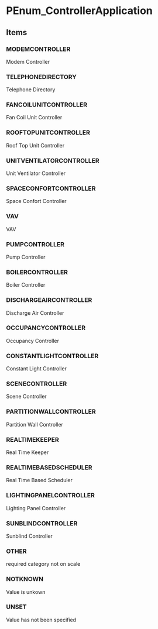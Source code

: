 # PEnum_ControllerApplication

## Items

### MODEMCONTROLLER
Modem Controller

### TELEPHONEDIRECTORY
Telephone Directory

### FANCOILUNITCONTROLLER
Fan Coil Unit Controller

### ROOFTOPUNITCONTROLLER
Roof Top Unit Controller

### UNITVENTILATORCONTROLLER
Unit Ventilator Controller

### SPACECONFORTCONTROLLER
Space Confort Controller

### VAV
VAV

### PUMPCONTROLLER
Pump Controller

### BOILERCONTROLLER
Boiler Controller

### DISCHARGEAIRCONTROLLER
Discharge Air Controller

### OCCUPANCYCONTROLLER
Occupancy Controller

### CONSTANTLIGHTCONTROLLER
Constant Light Controller

### SCENECONTROLLER
Scene Controller

### PARTITIONWALLCONTROLLER
Partition Wall Controller

### REALTIMEKEEPER
Real Time Keeper

### REALTIMEBASEDSCHEDULER
Real Time Based Scheduler

### LIGHTINGPANELCONTROLLER
Lighting Panel Controller

### SUNBLINDCONTROLLER
Sunblind Controller

### OTHER
required category not on scale

### NOTKNOWN
Value is unkown

### UNSET
Value has not been specified
